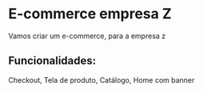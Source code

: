 # E-commerce empresa Z

Vamos criar um e-commerce, para a empresa z

## Funcionalidades:

Checkout, Tela de produto, Catálogo, Home com banner